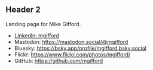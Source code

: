 ## Header 2

Landing page for Mike Gifford. 

- [LinkedIn: mgifford](https://www.linkedin.com/in/mgifford/)
- Mastodon: https://mastodon.social/@mgifford
- Bluesky: https://bsky.app/profile/mgifford.bsky.social
- Flickr: https://www.flickr.com/photos/mgifford/
- GitHub: https://github.com/mgifford

